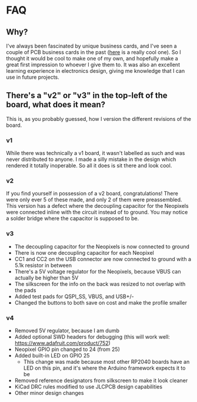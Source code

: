 # FAQ

## Why?

I've always been fascinated by unique business cards, and I've seen a couple of PCB business cards in the past ([here](https://www.youtube.com/watch?v=zHVrY_xLM3c) is a really cool one). So I thought it would be cool to make one of my own, and hopefully make a great first impression to whoever I give them to. It was also an excellent learning experience in electronics design, giving me knowledge that I can use in future projects.

## There's a "v2" or "v3" in the top-left of the board, what does it mean?

This is, as you probably guessed, how I version the different revisions of the board.

### v1

While there was technically a v1 board, it wasn't labelled as such and was never distributed to anyone. I made a silly mistake in the design which rendered it totally inoperable. So all it does is sit there and look cool.

### v2

If you find yourself in possession of a v2 board, congratulations! There were only ever 5 of these made, and only 2 of them were preassembled. This version has a defect where the decoupling capacitor for the Neopixels were connected inline with the circuit instead of to ground. You may notice a solder bridge where the capacitor is supposed to be.

### v3

- The decoupling capacitor for the Neopixels is now connected to ground
- There is now one decoupling capacitor for each Neopixel
- CC1 and CC2 on the USB connector are now connected to ground with a 5.1k resistor in between
- There's a 5V voltage regulator for the Neopixels, because VBUS can actually be higher than 5V
- The silkscreen for the info on the back was resized to not overlap with the pads
- Added test pads for QSPI_SS, VBUS, and USB+/-
- Changed the buttons to both save on cost and make the profile smaller

### v4

- Removed 5V regulator, because I am dumb
- Added optional SWD headers for debugging (this will work well: https://www.adafruit.com/product/752)
- Neopixel GPIO pin changed to 24 (from 25)
- Added built-in LED on GPIO 25
  - This change was made because most other RP2040 boards have an LED on this pin, and it's where the Arduino framework expects it to be
- Removed reference designators from silkscreen to make it look cleaner
- KiCad DRC rules modified to use JLCPCB design capabilities
- Other minor design changes